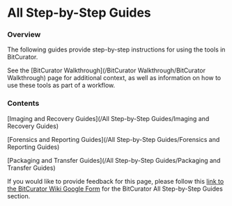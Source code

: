 All Step-by-Step Guides
=======================





### Overview

The following guides provide step-by-step instructions for using the tools in BitCurator. 

See the [BitCurator Walkthrough](/BitCurator Walkthrough/BitCurator Walkthrough) page for additional context, as well as information on how to use these tools as part of a workflow.

### Contents

[Imaging and Recovery Guides](/All Step-by-Step Guides/Imaging and Recovery Guides) 

[Forensics and Reporting Guides](/All Step-by-Step Guides/Forensics and Reporting Guides)

[Packaging and Transfer Guides](/All Step-by-Step Guides/Packaging and Transfer Guides)

  








 If you would like to provide feedback for this page, please follow this [link to the BitCurator Wiki Google Form](https://docs.google.com/forms/d/e/1FAIpQLSelmRx1VmgDEg3dU5_8cXZy9MZ5v8_sAl-Ur2nPFLAi6Lvu2w/viewform?usp=sf_link) for the BitCurator All Step-by-Step Guides section.


